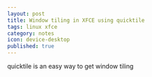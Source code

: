 ```yaml
---
layout: post
title: Window tiling in XFCE using quicktile
tags: linux xfce
category: notes
icon: device-desktop
published: true
---
```


quicktile is an easy way to get window tiling
